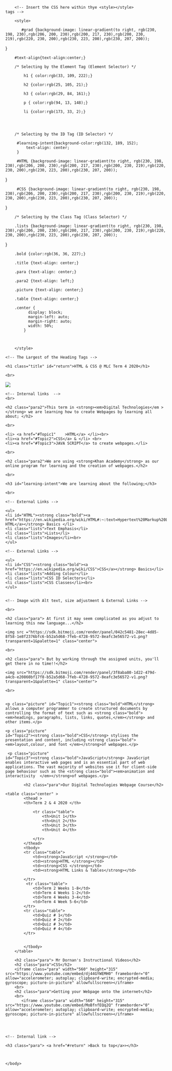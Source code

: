 <!DOCTYPE html>
<html>
    <head>
        <meta charset="utf-8">
        <title>Year 8 HTML & CSS Units 1-3</title>
        
        <!-- Insert the CSS here within thye <style></style>            tags -->
        
        <style>
        
           #grad {background-image: linear-gradient(to right, rgb(230, 198, 230),rgb(206, 200, 230),rgb(200, 217, 230),rgb(200, 230, 219),rgb(220, 230, 200),rgb(230, 223, 200),rgb(230, 207, 200));
}
        
        #text-align{text-align:center;}
        
        /* Selecting by the Element Tag (Element Selector) */ 
         
            h1 { color:rgb(33, 109, 222);}
            
            h2 {color:rgb(25, 105, 21);}
            
            h3 { color:rgb(29, 84, 161);}
            
            p { color:rgb(94, 13, 148);}
            
            li {color:rgb(173, 33, 2);}
            
           
            
            
        /* Selecting by the ID Tag (ID Selector) */ 
       
         #learning-intent{background-color:rgb(132, 189, 152);
             text-align: center;
         }
         
         #HTML {background-image: linear-gradient(to right, rgb(230, 198, 230),rgb(206, 200, 230),rgb(200, 217, 230),rgb(200, 230, 219),rgb(220, 230, 200),rgb(230, 223, 200),rgb(230, 207, 200));
} 
         
         #CSS {background-image: linear-gradient(to right, rgb(230, 198, 230),rgb(206, 200, 230),rgb(200, 217, 230),rgb(200, 230, 219),rgb(220, 230, 200),rgb(230, 223, 200),rgb(230, 207, 200));
}
         

        /* Selecting by the Class Tag (Class Selector) */ 
        
        .lists {background-image: linear-gradient(to right, rgb(230, 198, 230),rgb(206, 200, 230),rgb(200, 217, 230),rgb(200, 230, 219),rgb(220, 230, 200),rgb(230, 223, 200),rgb(230, 207, 200));
}
        
        .bold {color:rgb(36, 36, 227);}
        
        .title {text-align: center;}
        
        .para {text-align: center;}
        
        .para2 {text-align: left;}
        
        .picture {text-align: center;}
        
        .table {text-align: center;}
        
        .center {
              display: block;
              margin-left: auto;
              margin-right: auto;
              width: 50%;
            }
           
         
            
        </style>
        
</head>
    <body id="grad">
    
    <!-- The Largest of the Heading Tags -->
    
    <h1 class="title" id="return">HTML & CSS @ MLC Term 4 2020</h1> 
    
    <br>
    
   <img src="https://sdk.bitmoji.com/render/panel/150136d0-bf26-4d28-bdd1-a7a5552b771e-b52a5d68-7feb-4728-9572-8eafc3e56572-v1.png?transparent=1&palette=1" class="center">
   
   <br>
   

    
    <!-- Internal links  -->
    <br>
    
    <h2 class="para2">This term in <strong><em>Digital Technologies</em ></strong> we are learning how to create Webpages by learning all about; </h2>
    
    <br>
    
    <li> <a href="#Topic1"    >HTML</a> </li><br>
    <li><a href="#Topic2">CSS</a> & </li> <br> 
    <li><a href="#Topic3">JAVA SCRIPT</a> to create webpages.</li>
    
    <br>
     
    <h2 class="para2">We are using <strong>Khan Academy</strong> as our online program for learning and the creation of webpages.</h2>
    
    <br>
 
    <h3 id="learning-intent">We are learning about the following;</h3>
    
    <br>
      
    <!-- External Links -->
      
    <ul>    
    <li id="HTML"><strong class="bold"><a href="https://en.wikipedia.org/wiki/HTML#:~:text=Hypertext%20Markup%20Language%20(HTML)%20is,scripting%20languages%20such%20as%20JavaScript."> HTML</a></strong> Basics </li>
    <li class="lists">Text Emphasis</li>
    <li class="lists">Lists</li>
    <li class="lists">Images</li><br>
    </ul>

    <!-- External Links -->

    <ul>
    <li id="CSS"><strong class="bold"><a href="https://en.wikipedia.org/wiki/CSS">CSS</a></strong> Basics</li>
    <li class="lists">Adding Colour</li>
    <li class="lists">CSS ID Selectors</li>
    <li class="lists">CSS Classes</li><br>
    </ul>
    

    <!-- Image with Alt text, size adjustment & External Links -->
    
    <br>
    
    <h2 class="para"> At first it may seem complicated as you adjust to learning this new language...</h2>
    
    <img src ="https://sdk.bitmoji.com/render/panel/042c5481-28ec-4d85-8f58-1e8f2376bfc6-b52a5d68-7feb-4728-9572-8eafc3e56572-v1.png?transparent=1&palette=1" class="center">
    
    <br>
    
    <h2 class="para"> But by working through the assigned units, you'll get there in no time!!</h2>
    
    <img src="https://sdk.bitmoji.com/render/panel/3f8aba80-1d22-479d-a4cb-e20860bf17f8-b52a5d68-7feb-4728-9572-8eafc3e56572-v1.png?transparent=1&palette=1" class="center">
    
    <br>


    <p class="picture" id="Topic1"><strong class="bold">HTML</strong> allows a computer programmer to create structured documents by controlling the format of text such as <strong class="bold"><em>headings, paragraphs, lists, links, quotes,</em></strong> and other items.</p>

    <p class="picture"
    id="Topic2"><strong class="bold">CSS</strong> stylises the presentation and content, including <strong class="bold"><em>layout,colour, and font </em></strong>of webpages.</p>
    
     <p class="picture"
    id="Topic3"><strong class="bold">JavaScript</strong> JavaScript enables interactive web pages and is an essential part of web applications. The vast majority of websites use it for client-side page behaviour such as the <strong class="bold"><em>animation and interactivity  </em></strong>of webpages.</p>
    
            <h2 class="para">Our Digital Technologies Webpage Course</h2>

    <table class="center" >
            <thead >
            <th>Term 2 & 4 2020 </th>
          
                <tr class="table">
                    <th>Unit 1</th>
                    <th>Unit 2</th>
                    <th>Unit 3</th>
                    <th>Unit 4</th>
                    
                </tr>
            </thead>
            <tbody>
            <tr class="table">
                <td><strong>JavaScript </strong></td>
                <td><strong>HTML </strong></td>
                <td><strong>CSS </strong></td>
                <td><strong>HTML Links & Tables</strong></td>
                
            </tr>
             <tr class="table">
                <td>Term 2 Weeks 1-8</td>
                <td>Term 4 Weeks 1-2</td>
                <td>Term 4 Weeks 3-4</td>
                <td>Term 4 Week 5-6</td>
            </tr>
            <tr class="table">
                <td>Quiz # 1</td>
                <td>Quiz # 2</td>
                <td>Quiz # 3</td>
                <td>Quiz # 4</td>
            </tr>
                
                
            </tbody>
        </table>
        
        <h2 class="para"> Mr Dornan's Instructional Videos</h2>
        <h2 class="para">CSS</h2>
        <iframe class="para" width="560" height="315" src="https://www.youtube.com/embed/dj44GYWEMH0" frameborder="0" allow="accelerometer; autoplay; clipboard-write; encrypted-media; gyroscope; picture-in-picture" allowfullscreen></iframe>
        <br>
        <h2 class="para">Getting your Webpage onto the internet</h2>
        <br>
           <iframe class="para" width="560" height="315" src="https://www.youtube.com/embed/MoBfnfEQq2Q" frameborder="0" allow="accelerometer; autoplay; clipboard-write; encrypted-media; gyroscope; picture-in-picture" allowfullscreen></iframe>
     
    
    

    <!-- Internal link -->
    
    <h3 class="para"> <a href="#return" >Back to top</a>></h3>
    


    </body>
</html>

